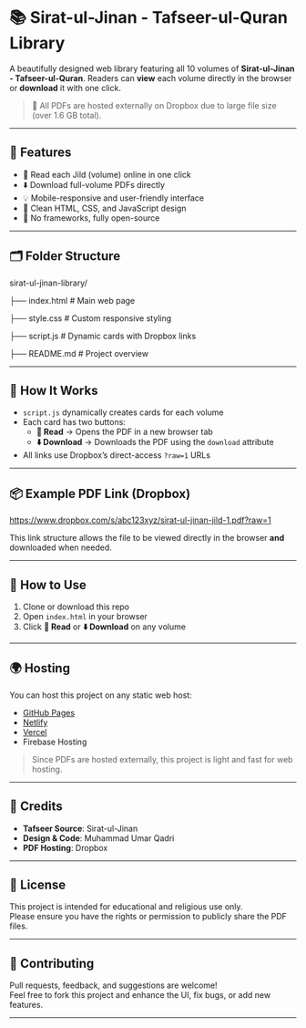 # 📚 Sirat-ul-Jinan - Tafseer-ul-Quran Library

A beautifully designed web library featuring all 10 volumes of **Sirat-ul-Jinan - Tafseer-ul-Quran**. Readers can **view** each volume directly in the browser or **download** it with one click.

> 🔗 All PDFs are hosted externally on Dropbox due to large file size (over 1.6 GB total).

---

## 🌟 Features

- 📖 Read each Jild (volume) online in one click
- ⬇️ Download full-volume PDFs directly
- 💡 Mobile-responsive and user-friendly interface
- 🎨 Clean HTML, CSS, and JavaScript design
- 🚀 No frameworks, fully open-source

---

## 🗂️ Folder Structure

sirat-ul-jinan-library/

├── index.html # Main web page

├── style.css # Custom responsive styling

├── script.js # Dynamic cards with Dropbox links

├── README.md # Project overview

---

## 🧩 How It Works

- `script.js` dynamically creates cards for each volume
- Each card has two buttons:
  - **📖 Read** → Opens the PDF in a new browser tab
  - **⬇️ Download** → Downloads the PDF using the `download` attribute
- All links use Dropbox’s direct-access `?raw=1` URLs

---

## 📦 Example PDF Link (Dropbox)

https://www.dropbox.com/s/abc123xyz/sirat-ul-jinan-jild-1.pdf?raw=1

This link structure allows the file to be viewed directly in the browser **and** downloaded when needed.

---

## 🚀 How to Use

1. Clone or download this repo
2. Open `index.html` in your browser
3. Click **📖 Read** or **⬇️ Download** on any volume

---

## 🌍 Hosting

You can host this project on any static web host:

- [GitHub Pages](https://pages.github.com/)
- [Netlify](https://www.netlify.com/)
- [Vercel](https://vercel.com/)
- Firebase Hosting

> Since PDFs are hosted externally, this project is light and fast for web hosting.

---

## 🙏 Credits

- **Tafseer Source**: Sirat-ul-Jinan
- **Design & Code**: Muhammad Umar Qadri
- **PDF Hosting**: Dropbox

---

## 📜 License

This project is intended for educational and religious use only.  
Please ensure you have the rights or permission to publicly share the PDF files.

---

## 🤝 Contributing

Pull requests, feedback, and suggestions are welcome!  
Feel free to fork this project and enhance the UI, fix bugs, or add new features.

---
